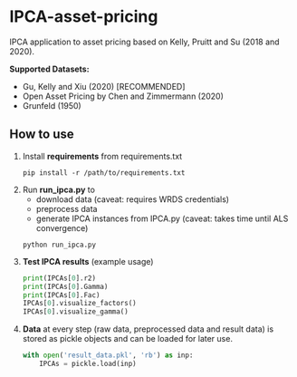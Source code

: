 # IPCA-asset-pricing
IPCA application to asset pricing based on Kelly, Pruitt and Su (2018 and 2020).

**Supported Datasets:**
- Gu, Kelly and Xiu (2020) [RECOMMENDED]
- Open Asset Pricing by Chen and Zimmermann (2020)
- Grunfeld (1950)

## How to use
1. Install **requirements** from requirements.txt
    ``` 
    pip install -r /path/to/requirements.txt
    ```
2. Run **run_ipca.py** to
    - download data (caveat: requires WRDS credentials)
    - preprocess data
    - generate IPCA instances from IPCA.py (caveat: takes time until ALS convergence)
    ``` 
    python run_ipca.py
    ```
3. **Test IPCA results** (example usage)
    ``` python
    print(IPCAs[0].r2)
    print(IPCAs[0].Gamma)
    print(IPCAs[0].Fac)
    IPCAs[0].visualize_factors()
    IPCAs[0].visualize_gamma()
    ```
4. **Data** at every step (raw data, preprocessed data and result data) is stored as pickle objects and can be loaded for later use.
    ``` python
    with open('result_data.pkl', 'rb') as inp:
        IPCAs = pickle.load(inp)
    ```